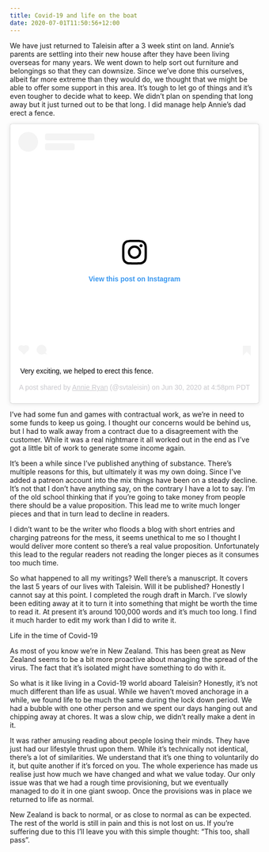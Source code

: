 ```yaml
---
title: Covid-19 and life on the boat
date: 2020-07-01T11:50:56+12:00
---
```

We have just returned to Taleisin after a 3 week stint on land. Annie’s parents
are settling into their new house after they have been living overseas for many
years. We went down to help sort out furniture and belongings so that they can
downsize. Since we’ve done this ourselves, albeit far more extreme than they
would do, we thought that we might be able to offer some support in this area.
It’s tough to let go of things and it’s even tougher to decide what to keep. We
didn’t plan on spending that long away but it just turned out to be that long.
I did manage help Annie’s dad erect a fence.

<blockquote class="instagram-media" data-instgrm-captioned
data-instgrm-permalink="https://www.instagram.com/p/CCFBpM6A5uE/?utm_source=ig_embed&amp;utm_campaign=loading"
data-instgrm-version="12" style=" background:#FFF; border:0; border-radius:3px;
box-shadow:0 0 1px 0 rgba(0,0,0,0.5),0 1px 10px 0 rgba(0,0,0,0.15); margin: 1px;
max-width:540px; min-width:326px; padding:0; width:99.375%;
width:-webkit-calc(100% - 2px); width:calc(100% - 2px);"><div
style="padding:16px;"> <a
href="https://www.instagram.com/p/CCFBpM6A5uE/?utm_source=ig_embed&amp;utm_campaign=loading"
style=" background:#FFFFFF; line-height:0; padding:0 0; text-align:center;
text-decoration:none; width:100%;" target="_blank"> <div style=" display: flex;
flex-direction: row; align-items: center;"> <div style="background-color:
#F4F4F4; border-radius: 50%; flex-grow: 0; height: 40px; margin-right: 14px;
width: 40px;"></div> <div style="display: flex; flex-direction: column;
flex-grow: 1; justify-content: center;"> <div style=" background-color: #F4F4F4;
border-radius: 4px; flex-grow: 0; height: 14px; margin-bottom: 6px; width:
100px;"></div> <div style=" background-color: #F4F4F4; border-radius: 4px;
flex-grow: 0; height: 14px; width: 60px;"></div></div></div><div style="padding:
19% 0;"></div> <div style="display:block; height:50px; margin:0 auto 12px;
width:50px;"><svg width="50px" height="50px" viewBox="0 0 60 60" version="1.1"
xmlns="https://www.w3.org/2000/svg"
xmlns:xlink="https://www.w3.org/1999/xlink"><g stroke="none" stroke-width="1"
fill="none" fill-rule="evenodd"><g transform="translate(-511.000000,
-20.000000)" fill="#000000"><g><path d="M556.869,30.41 C554.814,30.41
553.148,32.076 553.148,34.131 C553.148,36.186 554.814,37.852 556.869,37.852
C558.924,37.852 560.59,36.186 560.59,34.131 C560.59,32.076 558.924,30.41
556.869,30.41 M541,60.657 C535.114,60.657 530.342,55.887 530.342,50
C530.342,44.114 535.114,39.342 541,39.342 C546.887,39.342 551.658,44.114
551.658,50 C551.658,55.887 546.887,60.657 541,60.657 M541,33.886 C532.1,33.886
524.886,41.1 524.886,50 C524.886,58.899 532.1,66.113 541,66.113 C549.9,66.113
557.115,58.899 557.115,50 C557.115,41.1 549.9,33.886 541,33.886 M565.378,62.101
C565.244,65.022 564.756,66.606 564.346,67.663 C563.803,69.06 563.154,70.057
562.106,71.106 C561.058,72.155 560.06,72.803 558.662,73.347 C557.607,73.757
556.021,74.244 553.102,74.378 C549.944,74.521 548.997,74.552 541,74.552
C533.003,74.552 532.056,74.521 528.898,74.378 C525.979,74.244 524.393,73.757
523.338,73.347 C521.94,72.803 520.942,72.155 519.894,71.106 C518.846,70.057
518.197,69.06 517.654,67.663 C517.244,66.606 516.755,65.022 516.623,62.101
C516.479,58.943 516.448,57.996 516.448,50 C516.448,42.003 516.479,41.056
516.623,37.899 C516.755,34.978 517.244,33.391 517.654,32.338 C518.197,30.938
518.846,29.942 519.894,28.894 C520.942,27.846 521.94,27.196 523.338,26.654
C524.393,26.244 525.979,25.756 528.898,25.623 C532.057,25.479 533.004,25.448
541,25.448 C548.997,25.448 549.943,25.479 553.102,25.623 C556.021,25.756
557.607,26.244 558.662,26.654 C560.06,27.196 561.058,27.846 562.106,28.894
C563.154,29.942 563.803,30.938 564.346,32.338 C564.756,33.391 565.244,34.978
565.378,37.899 C565.522,41.056 565.552,42.003 565.552,50 C565.552,57.996
565.522,58.943 565.378,62.101 M570.82,37.631 C570.674,34.438 570.167,32.258
569.425,30.349 C568.659,28.377 567.633,26.702 565.965,25.035 C564.297,23.368
562.623,22.342 560.652,21.575 C558.743,20.834 556.562,20.326 553.369,20.18
C550.169,20.033 549.148,20 541,20 C532.853,20 531.831,20.033 528.631,20.18
C525.438,20.326 523.257,20.834 521.349,21.575 C519.376,22.342 517.703,23.368
516.035,25.035 C514.368,26.702 513.342,28.377 512.574,30.349 C511.834,32.258
511.326,34.438 511.181,37.631 C511.035,40.831 511,41.851 511,50 C511,58.147
511.035,59.17 511.181,62.369 C511.326,65.562 511.834,67.743 512.574,69.651
C513.342,71.625 514.368,73.296 516.035,74.965 C517.703,76.634 519.376,77.658
521.349,78.425 C523.257,79.167 525.438,79.673 528.631,79.82 C531.831,79.965
532.853,80.001 541,80.001 C549.148,80.001 550.169,79.965 553.369,79.82
C556.562,79.673 558.743,79.167 560.652,78.425 C562.623,77.658 564.297,76.634
565.965,74.965 C567.633,73.296 568.659,71.625 569.425,69.651 C570.167,67.743
570.674,65.562 570.82,62.369 C570.966,59.17 571,58.147 571,50 C571,41.851
570.966,40.831 570.82,37.631"></path></g></g></g></svg></div><div
style="padding-top: 8px;"> <div style=" color:#3897f0;
font-family:Arial,sans-serif; font-size:14px; font-style:normal;
font-weight:550; line-height:18px;"> View this post on Instagram</div></div><div
style="padding: 12.5% 0;"></div> <div style="display: flex; flex-direction: row;
margin-bottom: 14px; align-items: center;"><div> <div style="background-color:
#F4F4F4; border-radius: 50%; height: 12.5px; width: 12.5px; transform:
translateX(0px) translateY(7px);"></div> <div style="background-color: #F4F4F4;
height: 12.5px; transform: rotate(-45deg) translateX(3px) translateY(1px);
width: 12.5px; flex-grow: 0; margin-right: 14px; margin-left: 2px;"></div> <div
style="background-color: #F4F4F4; border-radius: 50%; height: 12.5px; width:
12.5px; transform: translateX(9px) translateY(-18px);"></div></div><div
style="margin-left: 8px;"> <div style=" background-color: #F4F4F4;
border-radius: 50%; flex-grow: 0; height: 20px; width: 20px;"></div> <div
style=" width: 0; height: 0; border-top: 2px solid transparent; border-left: 6px
solid #f4f4f4; border-bottom: 2px solid transparent; transform: translateX(16px)
translateY(-4px) rotate(30deg)"></div></div><div style="margin-left: auto;">
<div style=" width: 0px; border-top: 8px solid #F4F4F4; border-right: 8px solid
transparent; transform: translateY(16px);"></div> <div style=" background-color:
#F4F4F4; flex-grow: 0; height: 12px; width: 16px; transform:
translateY(-4px);"></div> <div style=" width: 0; height: 0; border-top: 8px
solid #F4F4F4; border-left: 8px solid transparent; transform: translateY(-4px)
translateX(8px);"></div></div></div></a> <p style=" margin:8px 0 0 0; padding:0
4px;"> <a
href="https://www.instagram.com/p/CCFBpM6A5uE/?utm_source=ig_embed&amp;utm_campaign=loading"
style=" color:#000; font-family:Arial,sans-serif; font-size:14px;
font-style:normal; font-weight:normal; line-height:17px; text-decoration:none;
word-wrap:break-word;" target="_blank">Very exciting, we helped to erect this
fence.</a></p> <p style=" color:#c9c8cd; font-family:Arial,sans-serif;
font-size:14px; line-height:17px; margin-bottom:0; margin-top:8px;
overflow:hidden; padding:8px 0 7px; text-align:center; text-overflow:ellipsis;
white-space:nowrap;">A post shared by <a
href="https://www.instagram.com/svtaleisin/?utm_source=ig_embed&amp;utm_campaign=loading"
style=" color:#c9c8cd; font-family:Arial,sans-serif; font-size:14px;
font-style:normal; font-weight:normal; line-height:17px;" target="_blank"> Annie
Ryan</a> (@svtaleisin) on <time style=" font-family:Arial,sans-serif;
font-size:14px; line-height:17px;" datetime="2020-06-30T23:58:49+00:00">Jun 30,
2020 at 4:58pm PDT</time></p></div></blockquote> <script async
src="//www.instagram.com/embed.js"></script>


I’ve had some fun and games with contractual work, as we’re in need to some
funds to keep us going. I thought our concerns would be behind us, but I had to
walk away from a contract due to a disagreement with the customer. While it was
a real nightmare it all worked out in the end as I’ve got a little bit of work
to generate some income again.

It’s been a while since I’ve published anything of substance. There’s multiple
reasons for this, but ultimately it was my own doing. Since I’ve added a patreon
account into the mix things have been on a steady decline. It’s not that I don’t
have anything say, on the contrary I have a lot to say. I’m of the old school
thinking that if you’re going to take money from people there should be a value
proposition. This lead me to write much longer pieces and that in turn lead to
decline in readers.

I didn’t want to be the writer who floods a blog with short entries and charging
patreons for the mess, it seems unethical to me so I thought I would deliver
more content so there’s a real value proposition. Unfortunately this lead to the
regular readers not reading the longer pieces as it consumes too much time.

So what happened to all my writings? Well there’s a manuscript. It covers the
last 5 years of our lives with Taleisin. Will it be published? Honestly I cannot
say at this point. I completed the rough draft in March. I’ve slowly been
editing away at it to turn it into something that might be worth the time to
read it. At present it’s around 100,000 words and it’s much too long. I find it
much harder to edit my work than I did to write it.

Life in the time of Covid-19

As most of you know we’re in New Zealand. This has been great as New Zealand
seems to be a bit more proactive about managing the spread of the virus. The
fact that it’s isolated might have something to do with it.

So what is it like living in a Covid-19 world aboard Taleisin? Honestly, it’s
not much different than life as usual. While we haven’t moved anchorage in
a while, we found life to be much the same during the lock down period. We had
a bubble with one other person and we spent our days hanging out and chipping
away at chores. It was a slow chip, we didn’t really make a dent in it.

It was rather amusing reading about people losing their minds. They have just
had our lifestyle thrust upon them. While it’s technically not identical,
there’s a lot of similarities. We understand that it’s one thing to voluntarily
do it, but quite another if it’s forced on you. The whole experience has made us
realise just how much we have changed and what we value today. Our only issue
was that we had a rough time provisioning, but we eventually managed to do it in
one giant swoop. Once the provisions was in place we returned to life as normal.

New Zealand is back to normal, or as close to normal as can be expected. The
rest of the world is still in pain and this is not lost on us. If you’re
suffering due to this I’ll leave you with this simple thought: “This too, shall
pass”.


